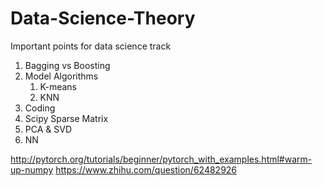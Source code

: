 # Data-Science-Theory
Important points for data science track

   1. Bagging vs Boosting
   2. Model Algorithms
      1. K-means
      2. KNN
   3. Coding
   4. Scipy Sparse Matrix
   5. PCA & SVD
   6. NN
   
   http://pytorch.org/tutorials/beginner/pytorch_with_examples.html#warm-up-numpy
   https://www.zhihu.com/question/62482926
